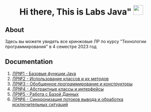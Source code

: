 <h1 align="center">Hi there, This is Labs Java"
<img src="https://github.com/blackcater/blackcater/raw/main/images/Hi.gif" height="32"/></h1>

## About
Здесь вы можете увидеть все кринжовые ЛР по курсу "Технологии программирования" в 4 семестре 2023 год 

## Documentation

1. [ЛР№1 - Базовые функции Java](https://github.com/RomanKosovets/Some_Java_4sem/blob/main/Labs_Description/PracticeLection1.pdf)
2. [ЛР№2 - Использование классов и их методов](https://github.com/RomanKosovets/Some_Java_4sem/blob/main/Labs_Description/PracticeLection2.pdf)
3. [ЛР№3 - Обобщенное программирование и конструкторы](https://github.com/RomanKosovets/Some_Java_4sem/blob/main/Labs_Description/PracticeLection3.pdf)
4. [ЛР№4 - Абстрактные классы и интерфейсы](https://github.com/RomanKosovets/Some_Java_4sem/blob/main/Labs_Description/PracticeLection4.pdf)
5. [ЛР№5 - Работа с Базой Данных](https://github.com/RomanKosovets/Some_Java_4sem/blob/main/Labs_Description/PractiseLection5_JDBC.pdf)
6. [ЛР№6 - Синхронизация потоков вывода и обработка исключительных ситуаций](https://github.com/RomanKosovets/Some_Java_4sem/blob/main/Labs_Description/PractiseLection6.pdf)
